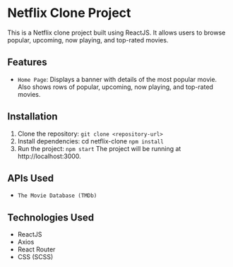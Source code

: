 # Netflix Clone Project
This is a Netflix clone project built using ReactJS. It allows users to browse popular, upcoming, now playing, and top-rated movies.

## Features
* `Home Page`: Displays a banner with details of the most popular movie. Also shows rows of popular, upcoming, now playing, and top-rated movies.



## Installation
1. Clone the repository:
`git clone <repository-url>`
2. Install dependencies:
cd netflix-clone
`npm install`
3. Run the project:
`npm start`
The project will be running at http://localhost:3000.

## APIs Used
* `The Movie Database (TMDb)`

## Technologies Used
* ReactJS
* Axios
* React Router
* CSS (SCSS)
